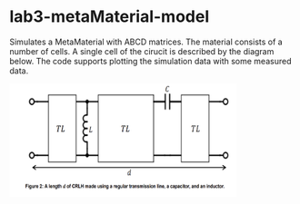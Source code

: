 # lab3-metaMaterial-model
Simulates a MetaMaterial with ABCD matrices. 
The material consists of a number of cells. A single cell of the cirucit is described by the diagram below.
The code supports plotting the simulation data with some measured data.

<img src="circuit_diagram.png" width="400" height="200"/>


